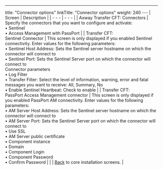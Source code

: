 ---
title: "Connector options"
linkTitle: "Connector options"
weight: 240
--- | Screen  | Description  |
| - - - | - - - |
| Axway Transfer CFT: Connectors  | Specify the connectors that you want to configure and activate:<br/> • Sentinel<br/> • Access Management with PassPort |
| Transfer CFT:<br /> Sentinel Connector | This screen is only displayed if you enabled Sentinel connectivity. Enter values for the following parameters:<br/> • Sentinel Host Address: Sets the Sentinel server hostname on which the connector will connect to<br/> • Sentinel Port: Sets the Sentinel Server port on which the connector will connect to<br/> Connector parameters<br/> • Log Filter<br/> • Transfer Filter: Select the level of information, warning, error and fatal messages you want to receive: All, Summary, No<br/> • Enable Sentinel Heartbeat: Check to enable |
| Transfer CFT:<br /> PassPort Access Management connector  | This screen is only displayed if you enabled PassPort AM connectivity. Enter values for the following parameters:<br/> • AM Server Host Address: Sets the Sentinel server hostname on which the connector will connect to<br/> • AM Server Port: Sets the Sentinel Server port on which the connector will connect to<br/> • Use SSL<br/> • AM Server public certificate<br/> • Component instance<br/> • Domain<br/> • Component Login<br/> • Component Password<br/> • Confirm Password |
|   | [Back](../../../../windows_install_start_here/before_you_start_win/install_transfer_cft_1) to core installation screens.  |


